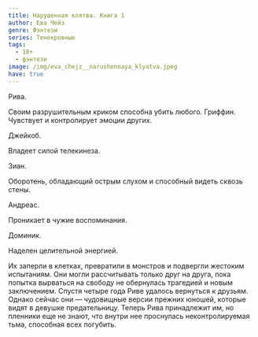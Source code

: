 ```yaml
---
title: Нарушенная клятва. Книга 1
author: Ева Чейз
genre: Фэнтези
series: Тенекровные
tags:
  - 18+
  - фэнтези
image: /img/eva_chejz__narushennaya_klyatva.jpeg
have: true
---
```

Рива. 

Своим разрушительным криком способна убить любого. Гриффин. Чувствует и контролирует эмоции других. 

Джейкоб. 

Владеет силой телекинеза. 

Зиан. 

Оборотень, обладающий острым слухом и способный видеть сквозь стены. 

Андреас. 

Проникает в чужие воспоминания.

Доминик. 

Наделен целительной энергией. 



Их заперли в клетках, превратили в монстров и подвергли жестоким испытаниям. Они могли рассчитывать только друг на друга, пока попытка вырваться на свободу не обернулась трагедией и новым заключением. Спустя четыре года Риве удалось вернуться к друзьям. Однако сейчас они — чудовищные версии прежних юношей, которые видят в девушке предательницу. Теперь Рива принадлежит им, но пленники еще не знают, что внутри нее проснулась неконтролируемая тьма, способная всех погубить.